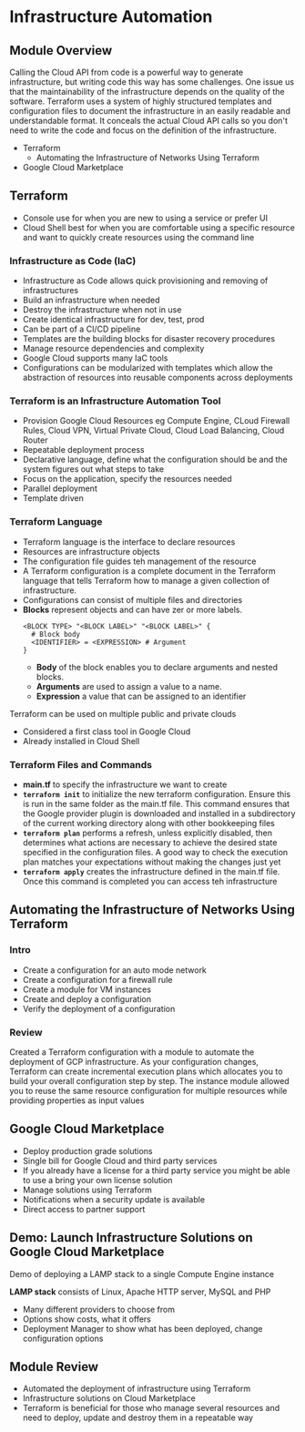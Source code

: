 <h1>Infrastructure Automation</h1>
<h2>Module Overview</h2>

Calling the Cloud API from code is a powerful way to generate infrastructure, but writing code this way has some challenges. One issue us that the maintainability of the infrastructure depends on the quality of the software. Terraform uses a system of highly structured templates and configuration files to document the infrastructure in an easily readable and understandable format. It conceals the actual Cloud API calls so you don't need to write the code and focus on the definition of the infrastructure.

* Terraform
  * Automating the Infrastructure of Networks Using Terraform
* Google Cloud Marketplace

<h2>Terraform</h2>

* Console use for when you are new to using a service or prefer UI
* Cloud Shell best for when you are comfortable using a specific resource and want to quickly create resources using the command line

<h3>Infrastructure as Code (IaC)</h3>

* Infrastructure as Code allows quick provisioning and removing of infrastructures
* Build an infrastructure when needed
* Destroy the infrastructure when not in use
* Create identical infrastructure for dev, test, prod
* Can be part of a CI/CD pipeline
* Templates are the building blocks for disaster recovery procedures
* Manage resource dependencies and complexity
* Google Cloud supports many IaC tools
* Configurations can be modularized with templates which allow the abstraction of resources into reusable components across deployments

<h3>Terraform is an Infrastructure Automation Tool</h3>

* Provision Google Cloud Resources eg Compute Engine, CLoud Firewall Rules, Cloud VPN, Virtual Private Cloud, Cloud Load Balancing, Cloud Router
* Repeatable deployment process
* Declarative language, define what the configuration should be and the system figures out what steps to take
* Focus on the application, specify the resources needed
* Parallel deployment
* Template driven

<h3>Terraform Language</h3>

* Terraform language is the interface to declare resources
* Resources are infrastructure objects
* The configuration file guides teh management of the resource
* A Terraform configuration is a complete document in the Terraform language that tells Terraform how to manage a given collection of infrastructure.
* Configurations can consist of multiple files and directories
* **Blocks** represent objects and can have zer or more labels. 
  ```
  <BLOCK TYPE> "<BLOCK LABEL>" "<BLOCK LABEL>" {
    # Block body
    <IDENTIFIER> = <EXPRESSION> # Argument
  }
  ```
  * **Body** of the block enables you to declare arguments and nested blocks. 
  * **Arguments** are used to assign a value to a name.
  * **Expression** a value that can be assigned to an identifier

Terraform can be used on multiple public and private clouds
* Considered a first class tool in Google Cloud
* Already installed in Cloud Shell

<h3>Terraform Files and Commands</h3>

* **main.tf** to specify the infrastructure we want to create
* **`terraform init`** to initialize the new terraform configuration. Ensure this is run in the same folder as the main.tf file. This command ensures that the Google provider plugin is downloaded and installed in a subdirectory of the current working directory along with other bookkeeping files
* **`terraform plan`** performs a refresh, unless explicitly disabled, then determines what actions are necessary to achieve the desired state specified in the configuration files. A good way to check the execution plan matches your expectations without making the changes just yet
* **`terraform apply`** creates the infrastructure defined in the main.tf file. Once this command is completed you can access teh infrastructure


<h2>Automating the Infrastructure of Networks Using Terraform</h2>
<h3>Intro</h3>

* Create a configuration for an auto mode network
* Create a configuration for a firewall rule
* Create a module for VM instances
* Create and deploy a configuration
* Verify the deployment of a configuration

<h3>Review</h3>

Created a Terraform configuration with a module to automate the deployment of GCP infrastructure. As your configuration changes, Terraform can create incremental execution plans which allocates you to build your overall configuration step by step. The instance module allowed you to reuse the same resource configuration for multiple resources while providing properties as input values

<h2>Google Cloud Marketplace</h2>

* Deploy production grade solutions
* Single bill for Google Cloud and third party services
* If you already have a license for a third party service you might be able to use a bring your own license solution
* Manage solutions using Terraform
* Notifications when a security update is available
* Direct access to partner support

<h2>Demo: Launch Infrastructure Solutions on Google Cloud Marketplace</h2>

Demo of deploying a LAMP stack to a single Compute Engine instance

**LAMP stack** consists of Linux, Apache HTTP server, MySQL and PHP

* Many different providers to choose from
* Options show costs, what it offers
* Deployment Manager to show what has been deployed, change configuration options

<h2>Module Review</h2>

* Automated the deployment of infrastructure using Terraform
* Infrastructure solutions on Cloud Marketplace
* Terraform is beneficial for those who manage several resources and need to deploy, update and destroy them in a repeatable way

